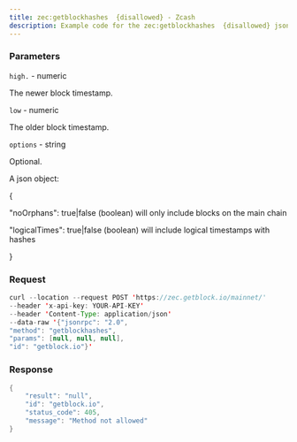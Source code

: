 ```yaml
---
title: zec:getblockhashes  {disallowed} - Zcash
description: Example code for the zec:getblockhashes  {disallowed} json-rpc method. Сomplete guide on how to use zec:getblockhashes  {disallowed} json-rpc in GetBlock.io Web3 documentation.
---
```


### Parameters


`high.` - numeric

The newer block timestamp.

`low` - numeric

The older block timestamp.

`options` - string

Optional.

A json object:

{

"noOrphans": true\|false (boolean) will only include blocks on the main
chain

"logicalTimes": true\|false (boolean) will include logical timestamps
with hashes

}

### Request

``` java
curl --location --request POST 'https://zec.getblock.io/mainnet/' 
--header 'x-api-key: YOUR-API-KEY' 
--header 'Content-Type: application/json' 
--data-raw '{"jsonrpc": "2.0",
"method": "getblockhashes",
"params": [null, null, null],
"id": "getblock.io"}'
```

###  Response

``` java
{
    "result": "null",
    "id": "getblock.io",
    "status_code": 405,
    "message": "Method not allowed"
}
```

